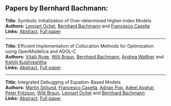 <h2>Papers by Bernhard Bachmann:</h2>
<p>
<b>Title:</b> Symbolic Initialization of Over-determined Higher-index Models<br />
<b>Authors:</b> <a href="../authors/author_226.html">Lennart Ochel</a>, <a href="../authors/author_16.html">Bernhard Bachmann</a> and <a href="../authors/author_53.html">Francesco Casella</a><br />
<b>Links:</b> <a href="../abstracts/abstract_125.pdf">Abstract</a>, <a href="../submissions/ECP140961179_OchelBachmannCasella.pdf">Full paper</a>
</p>
<hr />
<p>
<b>Title:</b> Efficient Implementation of Collocation Methods for Optimization using OpenModelica and ADOL-C<br />
<b>Authors:</b> <a href="../authors/author_262.html">Vitalij Ruge</a>, <a href="../authors/author_50.html">Willi Braun</a>, <a href="../authors/author_16.html">Bernhard Bachmann</a>, <a href="../authors/author_328.html">Andrea Walther</a> and <a href="../authors/author_181.html">Kshitij Kulshreshtha</a><br />
<b>Links:</b> <a href="../abstracts/abstract_107.pdf">Abstract</a>, <a href="../submissions/ECP140961017_RugeBraunBachmannWaltherKulshreshtha.pdf">Full paper</a>
</p>
<hr />
<p>
<b>Title:</b> Integrated Debugging of Equation-Based Models<br />
<b>Authors:</b> <a href="../authors/author_287.html">Martin Sjölund</a>, <a href="../authors/author_53.html">Francesco Casella</a>, <a href="../authors/author_246.html">Adrian Pop</a>, <a href="../authors/author_12.html">Adeel Asghar</a>, <a href="../authors/author_97.html">Peter Fritzson</a>, <a href="../authors/author_50.html">Willi Braun</a>, <a href="../authors/author_226.html">Lennart Ochel</a> and <a href="../authors/author_16.html">Bernhard Bachmann</a><br />
<b>Links:</b> <a href="../abstracts/abstract_21.pdf">Abstract</a>, <a href="../submissions/ECP14096195_SjolundCasellaPopAsgharFritzsonBraunOchelBachmann.pdf">Full paper</a>
</p>